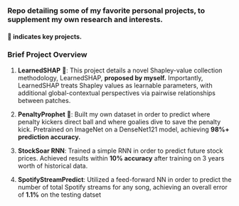 ### Repo detailing some of my favorite personal projects, to supplement my own research and interests.

#### :star2: indicates key projects.

### Brief Project Overview

1. **LearnedSHAP** :star2:: This project details a novel Shapley-value collection methodology, LearnedSHAP, **proposed by myself.** Importantly, LearnedSHAP treats Shapley values as learnable parameters, with additional global-contextual perspectives via pairwise relationships between patches.

2. **PenaltyProphet** :star2:: Built my own dataset in order to predict where penalty kickers direct ball and where goalies dive to save the penalty kick. Pretrained on ImageNet on a DenseNet121 model, achieving **98%+ prediction accuracy.**

3. **StockSoar RNN**: Trained a simple RNN in order to predict future stock prices. Achieved results within **10% accuracy** after training on 3 years worth of historical data.

4. **SpotifyStreamPredict**: Utilized a feed-forward NN in order to predict the number of total Spotify streams for any song, achieving an overall error of **1.1%** on the testing datset
